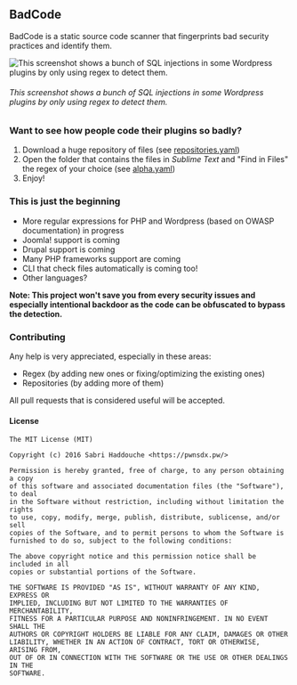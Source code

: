 ## BadCode

BadCode is a static source code scanner that fingerprints bad security practices and identify them.

![This screenshot shows a bunch of SQL injections in some Wordpress plugins by only using regex to detect them.](https://raw.githubusercontent.com/pwnsdx/BadCode/master/screenshot.png)

###### This screenshot shows a bunch of SQL injections in some Wordpress plugins by only using regex to detect them.

### Want to see how people code their plugins so badly?

1. Download a huge repository of files (see [repositories.yaml](https://github.com/pwnsdx/BadCode/blob/master/repositories.yaml))
2. Open the folder that contains the files in *Sublime Text* and "Find in Files" the regex of your choice (see [alpha.yaml](https://github.com/pwnsdx/BadCode/blob/master/alpha.yaml))
3. Enjoy!

### This is just the beginning

- More regular expressions for PHP and Wordpress (based on OWASP documentation) in progress
- Joomla! support is coming
- Drupal support is coming
- Many PHP frameworks support are coming
- CLI that check files automatically is coming too!
- Other languages?

**Note: This project won't save you from every security issues and especially intentional backdoor as the code can be obfuscated to bypass the detection.**

### Contributing

Any help is very appreciated, especially in these areas:

- Regex (by adding new ones or fixing/optimizing the existing ones)
- Repositories (by adding more of them)

All pull requests that is considered useful will be accepted.

#### License

```
The MIT License (MIT)

Copyright (c) 2016 Sabri Haddouche <https://pwnsdx.pw/>

Permission is hereby granted, free of charge, to any person obtaining a copy
of this software and associated documentation files (the "Software"), to deal
in the Software without restriction, including without limitation the rights
to use, copy, modify, merge, publish, distribute, sublicense, and/or sell
copies of the Software, and to permit persons to whom the Software is
furnished to do so, subject to the following conditions:

The above copyright notice and this permission notice shall be included in all
copies or substantial portions of the Software.

THE SOFTWARE IS PROVIDED "AS IS", WITHOUT WARRANTY OF ANY KIND, EXPRESS OR
IMPLIED, INCLUDING BUT NOT LIMITED TO THE WARRANTIES OF MERCHANTABILITY,
FITNESS FOR A PARTICULAR PURPOSE AND NONINFRINGEMENT. IN NO EVENT SHALL THE
AUTHORS OR COPYRIGHT HOLDERS BE LIABLE FOR ANY CLAIM, DAMAGES OR OTHER
LIABILITY, WHETHER IN AN ACTION OF CONTRACT, TORT OR OTHERWISE, ARISING FROM,
OUT OF OR IN CONNECTION WITH THE SOFTWARE OR THE USE OR OTHER DEALINGS IN THE
SOFTWARE.
```
